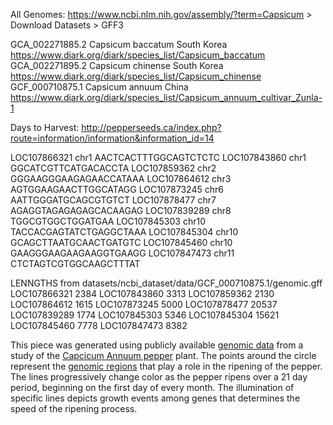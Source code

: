 All Genomes:
https://www.ncbi.nlm.nih.gov/assembly/?term=Capsicum > Download Datasets > GFF3

GCA_002271885.2 Capsicum baccatum South Korea https://www.diark.org/diark/species_list/Capsicum_baccatum
GCA_002271895.2 Capsicum chinense South Korea https://www.diark.org/diark/species_list/Capsicum_chinense
GCF_000710875.1 Capsicum annuum China https://www.diark.org/diark/species_list/Capsicum_annuum_cultivar_Zunla-1

Days to Harvest:
http://pepperseeds.ca/index.php?route=information/information&information_id=14

LOC107866321 chr1 AACTCACTTTGGCAGTCTCTC
LOC107843860 chr1 GGCATCGTTCATGACACCTA
LOC107859362 chr2 GGGAAGGGAAGAGAACCATAAA
LOC107864612 chr3 AGTGGAAGAACTTGGCATAGG
LOC107873245 chr6 AATTGGGATGCAGCGTGTCT
LOC107878477 chr7 AGAGGTAGAGAGAGCACAAGAG
LOC107839289 chr8 TGGCGTGGCTGGATGAA
LOC107845303 chr10 TACCACGAGTATCTGAGGCTAAA
LOC107845304 chr10 GCAGCTTAATGCAACTGATGTC
LOC107845460 chr10 GAAGGGAAGAAGAAGGTGAAGG
LOC107847473 chr11 CTCTAGTCGTGGCAAGCTTTAT

LENNGTHS from datasets/ncbi_dataset/data/GCF_000710875.1/genomic.gff
LOC107866321 2384
LOC107843860 3313
LOC107859362 2130
LOC107864612 1615
LOC107873245 5000
LOC107878477 20537
LOC107839289 1774
LOC107845303 5346
LOC107845304 15621
LOC107845460 7778
LOC107847473 8382

This piece was generated using publicly available <a href="https://www.ncbi.nlm.nih.gov/assembly/GCF_000710875.1" target="_blank">genomic data</a>
from a study of the <a href="https://www.diark.org/diark/species_list/Capsicum_annuum_cultivar_Zunla-1" target="_blank">Capcicum Annuum pepper</a> plant.
The points around the circle represent the <a href="https://www.sciencedirect.com/science/article/pii/S0888754318305846" target="_blank">genomic regions</a>
that play a role in the ripening of the pepper. The lines progressively change color as the pepper ripens over a 21 day period,
beginning on the first day of every month. The illumination of specific lines depicts growth events among genes that determines the speed of the ripening process.
